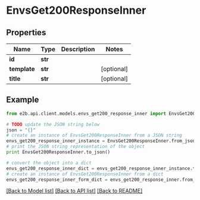 # EnvsGet200ResponseInner


## Properties
Name | Type | Description | Notes
------------ | ------------- | ------------- | -------------
**id** | **str** |  | 
**template** | **str** |  | [optional] 
**title** | **str** |  | [optional] 

## Example

```python
from e2b.api.client.models.envs_get200_response_inner import EnvsGet200ResponseInner

# TODO update the JSON string below
json = "{}"
# create an instance of EnvsGet200ResponseInner from a JSON string
envs_get200_response_inner_instance = EnvsGet200ResponseInner.from_json(json)
# print the JSON string representation of the object
print EnvsGet200ResponseInner.to_json()

# convert the object into a dict
envs_get200_response_inner_dict = envs_get200_response_inner_instance.to_dict()
# create an instance of EnvsGet200ResponseInner from a dict
envs_get200_response_inner_form_dict = envs_get200_response_inner.from_dict(envs_get200_response_inner_dict)
```
[[Back to Model list]](../README.md#documentation-for-models) [[Back to API list]](../README.md#documentation-for-api-endpoints) [[Back to README]](../README.md)


